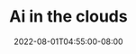 ---
date: 2022-08-01T04:55:00-08:00
title: "Ai in the clouds"
ogtitle: "Ai in the clouds"
description: |
    S06E02_description: Lorem ipsum dolor sit amet, consectetur adipiscing elit, sed do eiusmod tempor incididunt ut labore et dolore magna aliqua. Ut enim ad minim veniam, quis nostrud exercitation ullamco laboris nisi ut aliquip ex ea commodo consequat.
number: 39
season: 6
seasonepisode: 2
url: /season6/episode2/
embed: "87a9d7fc-5ae4-41c3-b5e2-70cf055efea4"
mp3: "https://cdn.simplecast.com/audio/ba6e5463-f0f5-40af-b00f-1d4cf7c79bee/episodes/87a9d7fc-5ae4-41c3-b5e2-70cf055efea4/audio/322ff246-9916-4e48-8efb-ae629a85e9bc/default_tc.mp3"
categories: "episodes"
host: "Hostname"
shownotes: |
    S06E02_shownotes: Lorem ipsum dolor sit amet, consectetur adipiscing elit, sed do eiusmod tempor incididunt ut labore et dolore magna aliqua. Ut enim ad minim veniam, quis nostrud exercitation ullamco laboris nisi ut aliquip ex ea commodo consequat.

    Learn more about Mozilla and Firefox at [mozilla.org](https://www.mozilla.org/).
transcript: |
    **Hostname:** Hey, it's me. And before we start this episode, I need to ask you for some feedback. The IRL team and I are wondering what specific issues, questions, or stories you have about privacy, security, and online life. Please find a link to a short survey on the podcast website. It's in the show notes at irlpodcast.org. We don't share any of your data with anyone else and your answers go directly to the humans who make IRL. Irlpodcast.org, find the survey, talk to us about all things IRL. Okay, thank you.

    Lately, the big tech companies have been talking a big game about their commitment to privacy...

    **Mark Zuckerberg:** Privacy gives us the freedom to be ourselves.

    **Hostname:** Sure, I totally agree. Thank you.

---